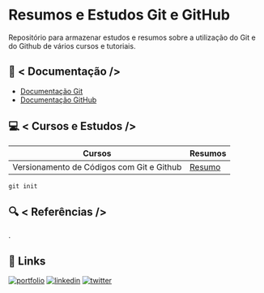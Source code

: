 
# Resumos e Estudos Git e GitHub

Repositório para armazenar estudos e resumos sobre a utilização do Git e do Github de vários cursos e tutoriais.

## 📘 < Documentação />
- [Documentação Git](https://git-scm.com/doc)
- [Documentação GitHub](https://docs.github.com/) 

## 💻 < Cursos e Estudos />

| Cursos | Resumos |
|--------|---------|
|Versionamento de Códigos com Git e Github | [Resumo]() |
 

```
git init
```

## 🔍 < Referências />

.
## 🔗 Links
[![portfolio](https://img.shields.io/badge/my_portfolio-000?style=for-the-badge&logo=ko-fi&logoColor=white)](https://skedarcorp.com/)
[![linkedin](https://img.shields.io/badge/linkedin-0A66C2?style=for-the-badge&logo=linkedin&logoColor=white)](https://www.linkedin.com/in/skedarcorp/)
[![twitter](https://img.shields.io/badge/twitter-1DA1F2?style=for-the-badge&logo=twitter&logoColor=white)](https://twitter.com/skedarcorp)

